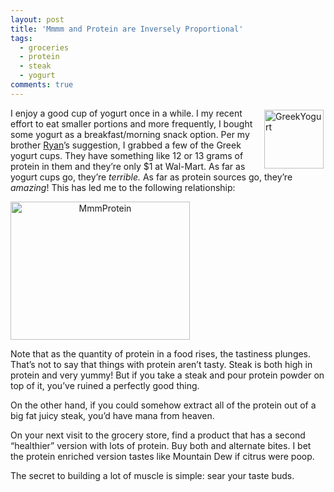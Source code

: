 ```yaml
---
layout: post
title: 'Mmmm and Protein are Inversely Proportional'
tags:
  - groceries
  - protein
  - steak
  - yogurt
comments: true
---
```


<img style="display: inline; margin: 3px; border: 0px initial initial;" title="Yoplait Greek Yogurt" src="http://www.sethgholson.com/wp-content/uploads/2010/06/GreekYogurt.png" border="0" alt="GreekYogurt" width="95" height="94" align="right" />

I enjoy a good cup of yogurt once in a while. I my recent effort to eat smaller portions and more frequently, I bought some yogurt as a breakfast/morning snack option. Per my brother <a href="http://www.federalfriday.com" target="_blank">Ryan</a>’s suggestion, I grabbed a few of the Greek yogurt cups. They have something like 12 or 13 grams of protein in them and they’re only $1 at Wal-Mart. As far as yogurt cups go, they’re <em> terrible. </em>As far as protein sources go, they’re <em>amazing</em>! This has led me to the following relationship:
<p style="text-align: center;"><img class="aligncenter" style="display: block; margin-top: 6px; margin-bottom: 6px;" title="MmmProtein" src="http://www.sethgholson.com/wp-content/uploads/2010/06/MmmProtein.png" border="0" alt="MmmProtein" width="287" height="221" /></p>


Note that as the quantity of protein in a food rises, the tastiness plunges. That’s not to say that things with protein aren’t tasty. Steak is both high in protein and very yummy! But if you take a steak and pour protein powder on top of it, you’ve ruined a perfectly good thing.

On the other hand, if you could somehow extract all of the protein out of a big fat juicy steak, you’d have mana from heaven.

On your next visit to the grocery store, find a product that has a second “healthier” version with lots of protein. Buy both and alternate bites. I bet the protein enriched version tastes like Mountain Dew if citrus were poop.

The secret to building a lot of muscle is simple: sear your taste buds.
